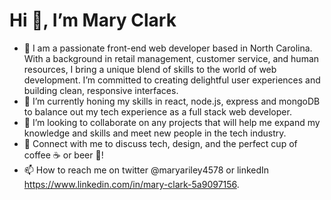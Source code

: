 # Hi 👋, I’m Mary Clark

- 👀 I am a passionate front-end web developer based in North Carolina. With a background in retail management, customer service, and human resources, I bring a unique blend of skills to the world of web development. I’m committed to creating delightful user experiences and building clean, responsive interfaces. 
- 🌱 I’m currently honing my skills in react, node.js, express and mongoDB to balance out my tech experience as a full stack web developer. 
- 💞️ I’m looking to collaborate on any projects that will help me expand my knowledge and skills and meet new people in the tech industry.
-  🚀 Connect with me to discuss tech, design, and the perfect cup of coffee ☕ or beer 🍻!
- 📫 How to reach me on twitter @maryariley4578 or linkedIn https://www.linkedin.com/in/mary-clark-5a9097156.

<!---
mrileyclark/mrileyclark is a ✨ special ✨ repository because its `README.md` (this file) appears on your GitHub profile.
You can click the Preview link to take a look at your changes.
--->
